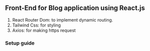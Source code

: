 ## Front-End for Blog application using React.js
1. React Router Dom: to implement dynamic routing.
2. Tailwind Css: for styling
3. Axios: for making https request

### Setup guide